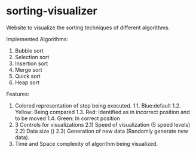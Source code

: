 # sorting-visualizer
Website to visualize the sorting techniques of different algorithms.

Implemented Algorithms:
  1. Bubble sort
  2. Selection sort
  3. Insertion sort
  4. Merge sort
  5. Quick sort
  6. Heap sort

Features:
  1. Colored representation of step being executed.
     1.1. Blue:default
     1.2. Yellow: Being compared
     1.3. Red: Identified as in incorrect position and to be moved
     1.4. Green: In correct position
  3. 3 Controls for visualizations 2.1) Speed of visualization (5 speed levels) 2.2) Data size () 2.3) Generation of new data (Randomly generate new data).
  4. Time and Space complexity of algorithm being visualized.
